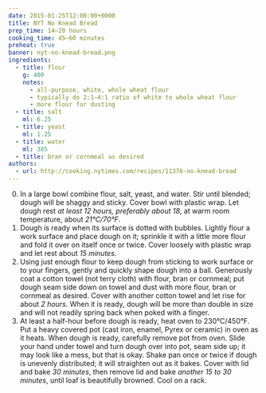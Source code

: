 ```yaml
---
date: 2015-01-25T12:00:00+0000
title: NYT No Knead Bread
prep_time: 14–20 hours
cooking_time: 45–60 minutes
preheat: true
banner: nyt-no-knead-bread.png
ingredients:
  - title: flour
    g: 400
    notes:
      - all-purpose, white, whole wheat flour
      - typically do 2:1–4:1 ratio of white to whole wheat flour
      - more flour for dusting
  - title: salt
    ml: 6.25
  - title: yeast
    ml: 1.25
  - title: water
    ml: 385
  - title: bran or cornmeal as desired
authors:
  - url: http://cooking.nytimes.com/recipes/11376-no-knead-bread
---
```


0. In a large bowl combine flour, salt, yeast, and water. Stir until blended; dough will be shaggy and sticky. Cover bowl with plastic wrap. Let dough rest *at least 12 hours, preferably about 18*, at warm room temperature, about *21°C/70°F*.
0. Dough is ready when its surface is dotted with bubbles. Lightly flour a work surface and place dough on it; sprinkle it with a little more flour and fold it over on itself once or twice. Cover loosely with plastic wrap and let rest about *15 minutes*.
0. Using just enough flour to keep dough from sticking to work surface or to your fingers, gently and quickly shape dough into a ball. Generously coat a cotton towel (not terry cloth) with flour, bran or cornmeal; put dough seam side down on towel and dust with more flour, bran or cornmeal as desired. Cover with another cotton towel and let rise for about *2 hours*. When it is ready, dough will be more than double in size and will not readily spring back when poked with a finger.
0. <span id="preheat-step">At least a half-hour before dough is ready, heat oven to 230°C/450°F.</span> Put a heavy covered pot (cast iron, enamel, Pyrex or ceramic) in oven as it heats. When dough is ready, carefully remove pot from oven. Slide your hand under towel and turn dough over into pot, seam side up; it may look like a mess, but that is okay. Shake pan once or twice if dough is unevenly distributed; it will straighten out as it bakes. Cover with lid and bake *30 minutes*, then remove lid and bake *another 15 to 30 minutes*, until loaf is beautifully browned. Cool on a rack.
